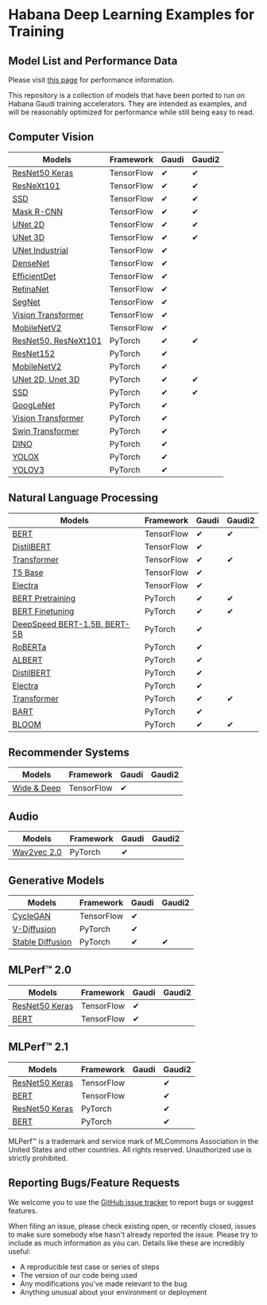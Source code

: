 # Habana Deep Learning Examples for Training

## Model List and Performance Data

Please visit [this page](https://developer.habana.ai/resources/habana-training-models/#performance) for performance information.

This repository is a collection of models that have been ported to run on Habana Gaudi training accelerators. They are intended as examples, and will be reasonably optimized for performance while still being easy to read.

## Computer Vision
| Models  | Framework | Gaudi | Gaudi2 |
| ------- | --------- | ----- | ------ |
| [ResNet50 Keras](TensorFlow/computer_vision/Resnets/resnet_keras) | TensorFlow | ✔ | ✔ |
| [ResNeXt101](TensorFlow/computer_vision/Resnets/ResNeXt) |TensorFlow | ✔ | ✔ |
| [SSD](TensorFlow/computer_vision/SSD_ResNet34) |TensorFlow | ✔ | ✔ |
| [Mask R-CNN](TensorFlow/computer_vision/maskrcnn) |TensorFlow | ✔ | ✔ |
| [UNet 2D](TensorFlow/computer_vision/Unet2D) | TensorFlow | ✔ | ✔ |
| [UNet 3D](TensorFlow/computer_vision/UNet3D) | TensorFlow | ✔ | ✔ |
| [UNet Industrial](TensorFlow/computer_vision/UNet_Industrial) | TensorFlow | ✔ | |
| [DenseNet](TensorFlow/computer_vision/densenet) |TensorFlow | ✔ | |
| [EfficientDet](TensorFlow/computer_vision/efficientdet) | TensorFlow | ✔ | |
| [RetinaNet](TensorFlow/computer_vision/RetinaNet) | TensorFlow | ✔ | |
| [SegNet](TensorFlow/computer_vision/Segnet) | TensorFlow | ✔ | |
| [Vision Transformer](TensorFlow/computer_vision/VisionTransformer) | TensorFlow | ✔ | |
| [MobileNetV2](TensorFlow/computer_vision/mobilenetv2) | TensorFlow | ✔ | |
| [ResNet50, ResNeXt101](PyTorch/computer_vision/classification/torchvision) | PyTorch | ✔ | ✔ |
| [ResNet152](PyTorch/computer_vision/classification/torchvision) | PyTorch | ✔ | |
| [MobileNetV2](PyTorch/computer_vision/classification/torchvision) | PyTorch | ✔ | |
| [UNet 2D, Unet 3D](PyTorch/computer_vision/segmentation/Unet)  | PyTorch | ✔ | ✔ |
| [SSD](PyTorch/computer_vision/detection/mlcommons/SSD/ssd) | PyTorch | ✔ | ✔ |
| [GoogLeNet](PyTorch/computer_vision/classification/torchvision) | PyTorch | ✔ | |
| [Vision Transformer](PyTorch/computer_vision/classification/ViT) | PyTorch | ✔ | |
| [Swin Transformer](PyTorch/computer_vision/classification/swin_transformer) | PyTorch | ✔ | |
| [DINO](PyTorch/computer_vision/classification/dino) | PyTorch | ✔ | |
| [YOLOX](PyTorch/computer_vision/detection/yolox) | PyTorch | ✔ | |
| [YOLOV3](PyTorch/computer_vision/detection/openmmlab_detection) | PyTorch | ✔ | |

## Natural Language Processing
| Models  | Framework | Gaudi | Gaudi2 |
| ------- | --------- | ----- | ------ |
| [BERT](TensorFlow/nlp/bert) | TensorFlow | ✔ | ✔ |
| [DistilBERT](TensorFlow/nlp/distilbert) | TensorFlow | ✔ | |
| [Transformer](TensorFlow/nlp/transformer) | TensorFlow | ✔ | ✔ |
| [T5 Base](TensorFlow/nlp/T5-base) | TensorFlow | ✔ | |
| [Electra](TensorFlow/nlp/electra) | TensorFlow | ✔ | |
| [BERT Pretraining](PyTorch/nlp/pretraining/bert) | PyTorch | ✔ | ✔ |
| [BERT Finetuning](PyTorch/nlp/finetuning/huggingface/bert) | PyTorch | ✔ | ✔ |
| [DeepSpeed BERT-1.5B, BERT-5B](PyTorch/nlp/pretraining/deepspeed-bert) | PyTorch | ✔ | |
| [RoBERTa](PyTorch/nlp/finetuning/huggingface/bert) | PyTorch | ✔ | |
| [ALBERT](PyTorch/nlp/finetuning/huggingface/bert) | PyTorch | ✔ | |
| [DistilBERT](PyTorch/nlp/finetuning/huggingface/distilbert) | PyTorch | ✔ | |
| [Electra](PyTorch/nlp/finetuning/huggingface/bert) | PyTorch | ✔ | |
| [Transformer](PyTorch/nlp/nmt/fairseq) | PyTorch | ✔ | ✔ |
| [BART](PyTorch/nlp/BART/simpletransformers) | PyTorch | ✔ | |
| [BLOOM](PyTorch/nlp/bloom) | PyTorch | ✔ | ✔ |

## Recommender Systems
| Models  | Framework | Gaudi | Gaudi2 |
| ------- | --------- | ----- | ------ |
| [Wide & Deep](TensorFlow/recommendation/WideAndDeep) | TensorFlow | ✔ | |

## Audio
| Models  | Framework | Gaudi | Gaudi2 |
| ------- | --------- | ----- | ------ |
| [Wav2vec 2.0](PyTorch/audio/wav2vec2/fairseq) | PyTorch | ✔ | |

## Generative Models
| Models  | Framework | Gaudi | Gaudi2 |
| ------- | --------- | ----- | ------ |
| [CycleGAN](TensorFlow/computer_vision/CycleGAN) | TensorFlow | ✔ | |
| [V-Diffusion](PyTorch/generative_models/v-diffusion) | PyTorch | ✔ | |
| [Stable Diffusion](PyTorch/generative_models/stable-diffusion) | PyTorch | ✔ | ✔ |

## MLPerf™ 2.0
| Models  | Framework | Gaudi | Gaudi2 |
| ------- | --------- | ----- | ------ |
| [ResNet50 Keras](MLPERF2.0/Habana/benchmarks) | TensorFlow | ✔ | |
| [BERT](MLPERF2.0/Habana/benchmarks) | TensorFlow | ✔ | |

## MLPerf™ 2.1
| Models  | Framework | Gaudi | Gaudi2 |
| ------- | --------- | ----- | ------ |
| [ResNet50 Keras](MLPERF2.1/Habana/benchmarks) | TensorFlow | | ✔ |
| [BERT](MLPERF2.1/Habana/benchmarks) | TensorFlow | | ✔ |
| [ResNet50 Keras](MLPERF2.1/Habana/benchmarks) | PyTorch | | ✔ |
| [BERT](MLPERF2.1/Habana/benchmarks) | PyTorch | | ✔ |

MLPerf™ is a trademark and service mark of MLCommons Association in the United States and other countries. All rights reserved. Unauthorized use is strictly prohibited.

## Reporting Bugs/Feature Requests

We welcome you to use the [GitHub issue tracker](https://github.com/HabanaAI/Model-References/issues) to report bugs or suggest features.

When filing an issue, please check existing open, or recently closed, issues to make sure somebody else hasn't already
reported the issue. Please try to include as much information as you can. Details like these are incredibly useful:

* A reproducible test case or series of steps
* The version of our code being used
* Any modifications you've made relevant to the bug
* Anything unusual about your environment or deployment
